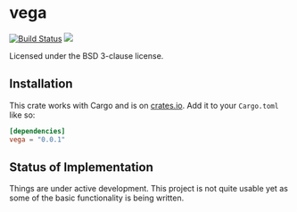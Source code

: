 # vega

[![Build Status](https://github.com/vizirs/vega.rs/actions/workflows/main.yml/badge.svg)](https://github.com/vizirs/vega.rs/actions/workflows/main.yml)
[![](http://meritbadge.herokuapp.com/vega)](https://crates.io/crates/vega)

Licensed under the BSD 3-clause license.

## Installation

This crate works with Cargo and is on
[crates.io](https://crates.io/crates/vega).
Add it to your `Cargo.toml` like so:

```toml
[dependencies]
vega = "0.0.1"
```

## Status of Implementation

Things are under active development. This project is not quite
usable yet as some of the basic functionality is being written.
